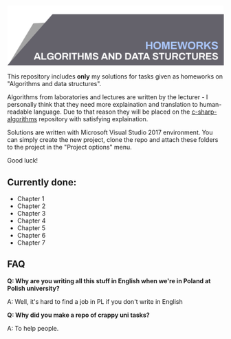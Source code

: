 ![Algorithms and data structures](top_banner.png)

This repository includes **only** my solutions for tasks given as homeworks on "Algorithms and data structures".

Algorithms from laboratories and lectures are written by the lecturer - I personally think that they need more explaination and translation to human-readable language. Due to that reason they will be placed on the [c-sharp-algorithms](https://github.com/BordowyRydwan/c-sharp-algortihms) repository with satisfying explaination.

Solutions are written with Microsoft Visual Studio 2017 environment. You can simply create the new project, clone the repo and attach these folders to the project in the "Project options" menu.

Good luck!

## Currently done:
* Chapter 1
* Chapter 2
* Chapter 3
* Chapter 4
* Chapter 5
* Chapter 6
* Chapter 7

## FAQ

**Q: Why are you writing all this stuff in English when we're in Poland at Polish university?**

A: Well, it's hard to find a job in PL if you don't write in English

**Q: Why did you make a repo of crappy uni tasks?**

A: To help people.